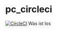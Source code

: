 # pc_circleci
[![CircleCI](https://circleci.com/gh/createbest/pc_circleci/tree/master.svg?style=svg)](https://circleci.com/gh/createbest/pc_circleci/tree/master)
Was ist los
